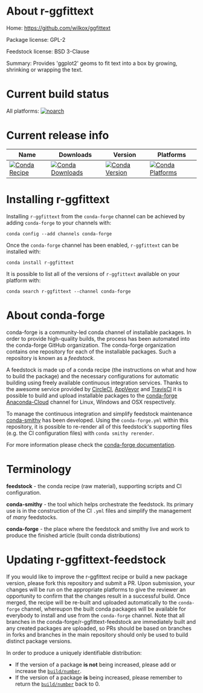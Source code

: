 About r-ggfittext
=================

Home: https://github.com/wilkox/ggfittext

Package license: GPL-2

Feedstock license: BSD 3-Clause

Summary: Provides 'ggplot2' geoms to fit text into a box by growing, shrinking or wrapping the text.



Current build status
====================

All platforms:
[![noarch](https://img.shields.io/circleci/project/github/conda-forge/r-ggfittext-feedstock/master.svg?label=noarch)](https://circleci.com/gh/conda-forge/r-ggfittext-feedstock)

Current release info
====================

| Name | Downloads | Version | Platforms |
| --- | --- | --- | --- |
| [![Conda Recipe](https://img.shields.io/badge/recipe-r--ggfittext-green.svg)](https://anaconda.org/conda-forge/r-ggfittext) | [![Conda Downloads](https://img.shields.io/conda/dn/conda-forge/r-ggfittext.svg)](https://anaconda.org/conda-forge/r-ggfittext) | [![Conda Version](https://img.shields.io/conda/vn/conda-forge/r-ggfittext.svg)](https://anaconda.org/conda-forge/r-ggfittext) | [![Conda Platforms](https://img.shields.io/conda/pn/conda-forge/r-ggfittext.svg)](https://anaconda.org/conda-forge/r-ggfittext) |

Installing r-ggfittext
======================

Installing `r-ggfittext` from the `conda-forge` channel can be achieved by adding `conda-forge` to your channels with:

```
conda config --add channels conda-forge
```

Once the `conda-forge` channel has been enabled, `r-ggfittext` can be installed with:

```
conda install r-ggfittext
```

It is possible to list all of the versions of `r-ggfittext` available on your platform with:

```
conda search r-ggfittext --channel conda-forge
```


About conda-forge
=================

conda-forge is a community-led conda channel of installable packages.
In order to provide high-quality builds, the process has been automated into the
conda-forge GitHub organization. The conda-forge organization contains one repository
for each of the installable packages. Such a repository is known as a *feedstock*.

A feedstock is made up of a conda recipe (the instructions on what and how to build
the package) and the necessary configurations for automatic building using freely
available continuous integration services. Thanks to the awesome service provided by
[CircleCI](https://circleci.com/), [AppVeyor](https://www.appveyor.com/)
and [TravisCI](https://travis-ci.org/) it is possible to build and upload installable
packages to the [conda-forge](https://anaconda.org/conda-forge)
[Anaconda-Cloud](https://anaconda.org/) channel for Linux, Windows and OSX respectively.

To manage the continuous integration and simplify feedstock maintenance
[conda-smithy](https://github.com/conda-forge/conda-smithy) has been developed.
Using the ``conda-forge.yml`` within this repository, it is possible to re-render all of
this feedstock's supporting files (e.g. the CI configuration files) with ``conda smithy rerender``.

For more information please check the [conda-forge documentation](https://conda-forge.org/docs/).

Terminology
===========

**feedstock** - the conda recipe (raw material), supporting scripts and CI configuration.

**conda-smithy** - the tool which helps orchestrate the feedstock.
                   Its primary use is in the construction of the CI ``.yml`` files
                   and simplify the management of *many* feedstocks.

**conda-forge** - the place where the feedstock and smithy live and work to
                  produce the finished article (built conda distributions)


Updating r-ggfittext-feedstock
==============================

If you would like to improve the r-ggfittext recipe or build a new
package version, please fork this repository and submit a PR. Upon submission,
your changes will be run on the appropriate platforms to give the reviewer an
opportunity to confirm that the changes result in a successful build. Once
merged, the recipe will be re-built and uploaded automatically to the
`conda-forge` channel, whereupon the built conda packages will be available for
everybody to install and use from the `conda-forge` channel.
Note that all branches in the conda-forge/r-ggfittext-feedstock are
immediately built and any created packages are uploaded, so PRs should be based
on branches in forks and branches in the main repository should only be used to
build distinct package versions.

In order to produce a uniquely identifiable distribution:
 * If the version of a package **is not** being increased, please add or increase
   the [``build/number``](https://conda.io/docs/user-guide/tasks/build-packages/define-metadata.html#build-number-and-string).
 * If the version of a package **is** being increased, please remember to return
   the [``build/number``](https://conda.io/docs/user-guide/tasks/build-packages/define-metadata.html#build-number-and-string)
   back to 0.
